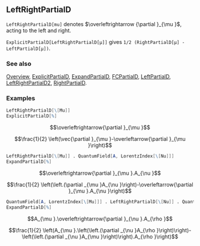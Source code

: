 ## LeftRightPartialD

`LeftRightPartialD[mu]` denotes $\overleftrightarrow {\partial }_{\mu }$, acting to the left and right.

`ExplicitPartialD[LeftRightPartialD[μ]]` gives `1/2 (RightPartialD[μ] - LeftPartialD[μ])`.

### See also

[Overview](Extra/FeynCalc.md), [ExplicitPartialD](ExplicitPartialD.md), [ExpandPartialD](ExpandPartialD.md), [FCPartialD](FCPartialD.md), [LeftPartialD](LeftPartialD.md), [LeftRightPartialD2](LeftRightPartialD2.md), [RightPartialD](RightPartialD.md).

### Examples

```mathematica
LeftRightPartialD[\[Mu]]
ExplicitPartialD[%]
```

$$\overleftrightarrow{\partial }_{\mu }$$

$$\frac{1}{2} \left(\vec{\partial }_{\mu }-\overleftarrow{\partial }_{\mu }\right)$$

```mathematica
LeftRightPartialD[\[Mu]] . QuantumField[A, LorentzIndex[\[Nu]]]
ExpandPartialD[%]
```

$$\overleftrightarrow{\partial }_{\mu }.A_{\nu }$$

$$\frac{1}{2} \left(\left.(\partial _{\mu }A_{\nu }\right)-\overleftarrow{\partial }_{\mu }.A_{\nu }\right)$$

```mathematica
QuantumField[A, LorentzIndex[\[Mu]]] . LeftRightPartialD[\[Nu]] . QuantumField[A, LorentzIndex[\[Rho]]]
ExpandPartialD[%]
```

$$A_{\mu }.\overleftrightarrow{\partial }_{\nu }.A_{\rho }$$

$$\frac{1}{2} \left(A_{\mu }.\left(\left.(\partial _{\nu }A_{\rho }\right)\right)-\left(\left.(\partial _{\nu }A_{\mu }\right)\right).A_{\rho }\right)$$
